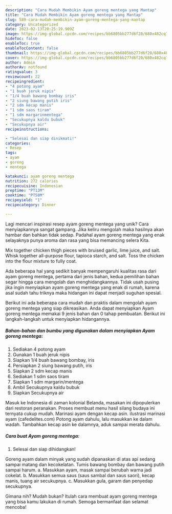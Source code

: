 ```yaml
---
description: "Cara Mudah Membikin Ayam goreng mentega yang Mantap"
title: "Cara Mudah Membikin Ayam goreng mentega yang Mantap"
slug: 589-cara-mudah-membikin-ayam-goreng-mentega-yang-mantap
category: Uncategorized
date: 2023-02-13T20:25:19.909Z
image: https://img-global.cpcdn.com/recipes/bb6805bb277d6f20/680x482cq70/ayam-goreng-mentega-foto-resep-utama.jpg
hideToc: false
enableToc: true
enableTocContent: false
thumbnail: https://img-global.cpcdn.com/recipes/bb6805bb277d6f20/680x482cq70/ayam-goreng-mentega-foto-resep-utama.jpg
cover: https://img-global.cpcdn.com/recipes/bb6805bb277d6f20/680x482cq70/ayam-goreng-mentega-foto-resep-utama.jpg
author: Admin
authorAv: notfound
ratingvalue: 3
reviewcount: 22
recipeingredient:
- "4 potong ayam"
- "1 buah jeruk nipis"
- "1/4 buah bawang bombay iris"
- "2 siung bawang putih iris"
- "2 sdm kecap manis"
- "1 sdm saos tiram"
- "1 sdm margarinmentega"
- "Secukupnya kaldu bubuk"
- "Secukupnya air"
recipeinstructions:

- "Selesai dan siap dinikmati!"
categories:
- Resep
tags:
- ayam
- goreng
- mentega

katakunci: ayam goreng mentega 
nutrition: 272 calories
recipecuisine: Indonesian
preptime: "PT13M"
cooktime: "PT58M"
recipeyield: "1"
recipecategory: Dinner

---
```





Lagi mencari inspirasi resep ayam goreng mentega yang unik? Cara menyiapkannya sangat gampang. Jika keliru mengolah maka hasilnya akan hambar dan bahkan tidak sedap. Padahal ayam goreng mentega yang enak selayaknya punya aroma dan rasa yang bisa memancing selera Kita.





Mix together chicken thigh pieces with bruised garlic, lime juice, and salt. Whisk together all-purpose flour, tapioca starch, and salt. Toss the chicken into the flour mixture to fully coat.

Ada beberapa hal yang sedikit banyak mempengaruhi kualitas rasa dari ayam goreng mentega, pertama dari jenis bahan, kedua pemilihan bahan segar hingga cara mengolah dan menghidangkannya. Tidak usah pusing jika ingin menyiapkan ayam goreng mentega yang enak di rumah, karena asal sudah tahu triknya maka hidangan ini dapat menjadi suguhan spesial.






Berikut ini ada beberapa cara mudah dan praktis dalam mengolah ayam goreng mentega yang siap dikreasikan. Anda dapat menyiapkan Ayam goreng mentega memakai 9 jenis bahan dan 0 tahap pembuatan. Berikut ini langkah-langkah untuk menyiapkan hidangannya.

<!--inarticleads1-->

##### Bahan-bahan dan bumbu yang digunakan dalam menyiapkan Ayam goreng mentega:

1. Sediakan 4 potong ayam
1. Gunakan 1 buah jeruk nipis
1. Siapkan 1/4 buah bawang bombay, iris
1. Persiapkan 2 siung bawang putih, iris
1. Siapkan 2 sdm kecap manis
1. Sediakan 1 sdm saos tiram
1. Siapkan 1 sdm margarin/mentega
1. Ambil Secukupnya kaldu bubuk
1. Siapkan Secukupnya air


Masuk ke Indonesia di zaman kolonial Belanda, masakan ini dipopulerkan dari restoran peranakan. Proses membuat menu hasil silang budaya ini ternyata cukup mudah. Marinasi ayam dengan kecap asin. ilustrasi marinasi ayam (cafedelites.com) Potong ayam dahulu, lalu masukkan ke dalam wadah. Tambahkan kecap asin ke dalamnya, aduk sampai merata dahulu. 

<!--inarticleads2-->

##### Cara buat Ayam goreng mentega:


1. Selesai dan siap dihidangkan!

Goreng ayam dalam minyak yang sudah dipanaskan di atas api sedang sampai matang dan kecokelatan. Tumis bawang bombay dan bawang putih sampai harum. a. Masukkan ayam, masak sampai berubah warna jadi cokelat. b. Masukkan semua saus (saus sambal dan saus saori), kecap manis, tuang air secukupnya. c. Masukkan gula, garam dan penyedap secukupnya. 

Gimana nih? Mudah bukan? Itulah cara membuat ayam goreng mentega yang bisa kamu lakukan di rumah. Semoga bermanfaat dan selamat mencoba!
